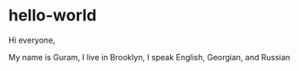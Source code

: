 # hello-world

Hi everyone,

My name is Guram, 
I live in Brooklyn, 
I speak English, Georgian, and Russian

